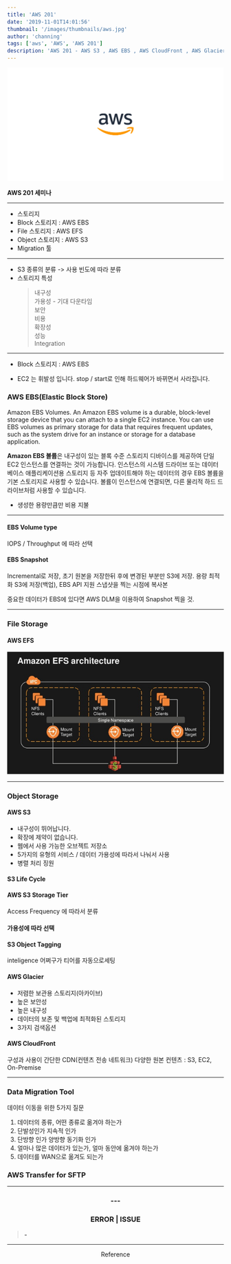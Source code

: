 ```yaml
---
title: 'AWS 201'
date: '2019-11-01T14:01:56'
thumbnail: '/images/thumbnails/aws.jpg'
author: 'channing'
tags: ['aws', 'AWS', 'AWS 201']
description: 'AWS 201 - AWS S3 , AWS EBS , AWS CloudFront , AWS Glacier'
---
```


![aws2](./aws.jpg)

**AWS 201 세미나**

---

- 스토리지
- Block 스토리지 : AWS EBS
- File 스토리지 : AWS EFS
- Object 스토리지 : AWS S3
- Migration 툴

---

- S3 종류의 분류 -> 사용 빈도에 따라 분류
- 스토리지 특성 <br>
  > 내구성 <br>
  > 가용성 - 기대 다운타임<br>
  > 보안<br>
  > 비용<br>
  > 확장성<br>
  > 성능<br>
  > Integration<br>

---

- Block 스토리지 : AWS EBS

- EC2 는 휘발성 입니다. stop / start로 인해 하드웨어가 바뀌면서 사라집니다.

### AWS EBS(Elastic Block Store)

Amazon EBS Volumes. An Amazon EBS volume is a durable, block-level storage device that you can attach to a single EC2 instance. You can use EBS volumes as primary storage for data that requires frequent updates, such as the system drive for an instance or storage for a database application.

**Amazon EBS 볼륨**은 내구성이 있는 블록 수준 스토리지 디바이스를 제공하여 단일 EC2 인스턴스를 연결하는 것이 가능합니다. 인스턴스의 시스템 드라이브 또는 데이터베이스 애플리케이션용 스토리지 등 자주 업데이트해야 하는 데이터의 경우 EBS 볼륨을 기본 스토리지로 사용할 수 있습니다. 볼륨이 인스턴스에 연결되면, 다른 물리적 하드 드라이브처럼 사용할 수 있습니다.

- 생성한 용량만큼만 비용 지불

---

#### EBS Volume type

IOPS / Throughput 에 따라 선택

#### EBS Snapshot

Incremental로 저장, 초기 원본을 저장한뒤 후에 변경된 부분만 S3에 저장.
용량 최적화
S3에 저장(백업), EBS API 지원
스냅샷을 찍는 시점에 복사본

중요한 데이터가 EBS에 있다면 AWS DLM을 이용하여 Snapshot 찍을 것.

---

### File Storage

#### AWS EFS

![efs](./efs.jpg)

---

### Object Storage

#### AWS S3

- 내구성이 뛰어납니다.
- 확장에 제약이 없습니다.
- 웹에서 사용 가능한 오브젝트 저장소
- 5가지의 유형의 서비스 / 데이터 가용성에 따라서 나눠서 사용
- 병렬 처리 징원

#### S3 Life Cycle

#### AWS S3 Storage Tier

Access Frequency 에 따라서 분류

#### 가용성에 따라 선택

#### S3 Object Tagging

inteligence 어쩌구가 티어를 자동으로세팅

#### AWS Glacier

- 저렴한 보관용 스토리지(아카이브)
- 높은 보안성
- 높은 내구성
- 데이터의 보존 및 백업에 최적화된 스토리지
- 3가지 검색옵션

#### AWS CloudFront

구성과 사용이 간단한 CDN(컨텐츠 전송 네트워크)
다양한 원본 컨텐츠 : S3, EC2, On-Premise

---

### Data Migration Tool

데이터 이동을 위한 5가지 질문

1. 데이터의 종류, 어떤 종류로 옮겨야 하는가
2. 단발성인가 지속적 인가
3. 단방향 인가 양방향 동기화 인가
4. 얼마나 많은 데이터가 있는가, 얼마 동안에 옮겨야 하는가
5. 데이터를 WAN으로 옮겨도 되는가

### AWS Transfer for SFTP

---

<center>

### ---

### ERROR | ISSUE

</center>

> <b> - </b>

<hr />
<center>

Reference

</center>

